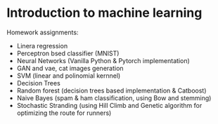 # Introduction to machine learning 
Homework assignments:
- Linera regression
- Perceptron bsed classifier (MNIST)
- Neural Networks (Vanilla Python & Pytorch implementation)
- GAN and vae, cat images generation
- SVM (linear and polinomial kernnel) 
- Decision Trees 
- Random forest (decision trees based implementation & Catboost)
- Naive Bayes (spam & ham classification, using Bow and stemming) 
- Stochastic Stranding (using Hill Climb and Genetic algorithm for optimizing the route for runners)
